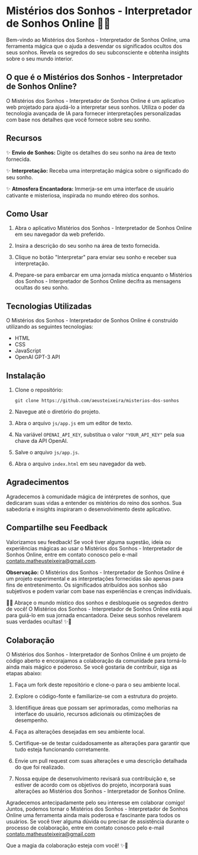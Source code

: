 # Mistérios dos Sonhos - Interpretador de Sonhos Online 🌙✨

Bem-vindo ao Mistérios dos Sonhos - Interpretador de Sonhos Online, uma ferramenta mágica que o ajuda a desvendar os significados ocultos dos seus sonhos. Revela os segredos do seu subconsciente e obtenha insights sobre o seu mundo interior.

## O que é o Mistérios dos Sonhos - Interpretador de Sonhos Online?

O Mistérios dos Sonhos - Interpretador de Sonhos Online é um aplicativo web projetado para ajudá-lo a interpretar seus sonhos. Utiliza o poder da tecnologia avançada de IA para fornecer interpretações personalizadas com base nos detalhes que você fornece sobre seu sonho.

## Recursos

✨ **Envio de Sonhos:** Digite os detalhes do seu sonho na área de texto fornecida.

✨ **Interpretação:** Receba uma interpretação mágica sobre o significado do seu sonho.

✨ **Atmosfera Encantadora:** Immerja-se em uma interface de usuário cativante e misteriosa, inspirada no mundo etéreo dos sonhos.

## Como Usar

1. Abra o aplicativo Mistérios dos Sonhos - Interpretador de Sonhos Online em seu navegador da web preferido.

2. Insira a descrição do seu sonho na área de texto fornecida.

3. Clique no botão "Interpretar" para enviar seu sonho e receber sua interpretação.

4. Prepare-se para embarcar em uma jornada mística enquanto o Mistérios dos Sonhos - Interpretador de Sonhos Online decifra as mensagens ocultas do seu sonho.

## Tecnologias Utilizadas

O Mistérios dos Sonhos - Interpretador de Sonhos Online é construído utilizando as seguintes tecnologias:

- HTML
- CSS
- JavaScript
- OpenAI GPT-3 API

## Instalação

1. Clone o repositório:

   ```
   git clone https://github.com/aeusteixeira/misterios-dos-sonhos
   ```

2. Navegue até o diretório do projeto.

3. Abra o arquivo `js/app.js` em um editor de texto.

4. Na variável `OPENAI_API_KEY`, substitua o valor `"YOUR_API_KEY"` pela sua chave da API OpenAI.

5. Salve o arquivo `js/app.js`.

6. Abra o arquivo `index.html` em seu navegador da web.

## Agradecimentos

Agradecemos à comunidade mágica de intérpretes de sonhos, que dedicaram suas vidas a entender os mistérios do reino dos sonhos. Sua sabedoria e insights inspiraram o desenvolvimento deste aplicativo.

## Compartilhe seu Feedback

Valorizamos seu feedback! Se você tiver alguma sugestão, ideia ou experiências mágicas ao usar o Mistérios dos Sonhos - Interpretador de Sonhos Online, entre em contato conosco pelo e-mail contato.matheusteixeira@gmail.com.

**Observação:** O Mistérios dos Sonhos - Interpretador de Sonhos Online é um projeto experimental e as interpretações fornecidas são apenas para fins de entretenimento. Os significados atribuídos aos sonhos são subjetivos e podem variar com base nas experiências e crenças individuais.

🌙✨ Abraçe o mundo místico dos sonhos e desbloqueie os segredos dentro de você! O Mistérios dos Sonhos - Interpretador de Sonhos Online está aqui para guiá-lo em sua jornada encantadora. Deixe seus sonhos revelarem suas verdades ocultas! ✨🌙

## Colaboração

O Mistérios dos Sonhos - Interpretador de Sonhos Online é um projeto de código aberto e encorajamos a colaboração da comunidade para torná-lo ainda mais mágico e poderoso. Se você gostaria de contribuir, siga as etapas abaixo:

1. Faça um fork deste repositório e clone-o para o seu ambiente local.

2. Explore o código-fonte e familiarize-se com a estrutura do projeto.

3. Identifique áreas que possam ser aprimoradas, como melhorias na interface do usuário, recursos adicionais ou otimizações de desempenho.

4. Faça as alterações desejadas em seu ambiente local.

5. Certifique-se de testar cuidadosamente as alterações para garantir que tudo esteja funcionando corretamente.

6. Envie um pull request com suas alterações e uma descrição detalhada do que foi realizado.

7. Nossa equipe de desenvolvimento revisará sua contribuição e, se estiver de acordo com os objetivos do projeto, incorporará suas alterações ao Mistérios dos Sonhos - Interpretador de Sonhos Online.

Agradecemos antecipadamente pelo seu interesse em colaborar comigo! Juntos, podemos tornar o Mistérios dos Sonhos - Interpretador de Sonhos Online uma ferramenta ainda mais poderosa e fascinante para todos os usuários. Se você tiver alguma dúvida ou precisar de assistência durante o processo de colaboração, entre em contato conosco pelo e-mail contato.matheusteixeira@gmail.com

Que a magia da colaboração esteja com você! ✨🌟